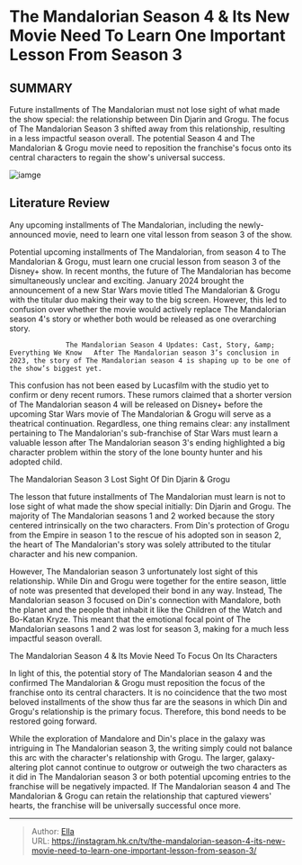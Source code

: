 # The Mandalorian Season 4 &amp; Its New Movie Need To Learn One Important Lesson From Season 3


## SUMMARY 



  Future installments of The Mandalorian must not lose sight of what made the show special: the relationship between Din Djarin and Grogu.   The focus of The Mandalorian Season 3 shifted away from this relationship, resulting in a less impactful season overall.   The potential Season 4 and The Mandalorian &amp; Grogu movie need to reposition the franchise&#39;s focus onto its central characters to regain the show&#39;s universal success.  

![iamge](https://static1.srcdn.com/wordpress/wp-content/uploads/2024/01/mandalorian-grogu-mandalorian-season-3.jpg)

## Literature Review

Any upcoming installments of The Mandalorian, including the newly-announced movie, need to learn one vital lesson from season 3 of the show.




Potential upcoming installments of The Mandalorian, from season 4 to The Mandalorian &amp; Grogu, must learn one crucial lesson from season 3 of the Disney&#43; show. In recent months, the future of The Mandalorian has become simultaneously unclear and exciting. January 2024 brought the announcement of a new Star Wars movie titled The Mandalorian &amp; Grogu with the titular duo making their way to the big screen. However, this led to confusion over whether the movie would actively replace The Mandalorian season 4&#39;s story or whether both would be released as one overarching story.




                  The Mandalorian Season 4 Updates: Cast, Story, &amp; Everything We Know   After The Mandalorian season 3’s conclusion in 2023, the story of The Mandalorian season 4 is shaping up to be one of the show’s biggest yet.   

This confusion has not been eased by Lucasfilm with the studio yet to confirm or deny recent rumors. These rumors claimed that a shorter version of The Mandalorian season 4 will be released on Disney&#43; before the upcoming Star Wars movie of The Mandalorian &amp; Grogu will serve as a theatrical continuation. Regardless, one thing remains clear: any installment pertaining to The Mandalorian&#39;s sub-franchise of Star Wars must learn a valuable lesson after The Mandalorian season 3&#39;s ending highlighted a big character problem within the story of the lone bounty hunter and his adopted child.


 The Mandalorian Season 3 Lost Sight Of Din Djarin &amp; Grogu 
          




The lesson that future installments of The Mandalorian must learn is not to lose sight of what made the show special initially: Din Djarin and Grogu. The majority of The Mandalorian seasons 1 and 2 worked because the story centered intrinsically on the two characters. From Din&#39;s protection of Grogu from the Empire in season 1 to the rescue of his adopted son in season 2, the heart of The Mandalorian&#39;s story was solely attributed to the titular character and his new companion.

However, The Mandalorian season 3 unfortunately lost sight of this relationship. While Din and Grogu were together for the entire season, little of note was presented that developed their bond in any way. Instead, The Mandalorian season 3 focused on Din&#39;s connection with Mandalore, both the planet and the people that inhabit it like the Children of the Watch and Bo-Katan Kryze. This meant that the emotional focal point of The Mandalorian seasons 1 and 2 was lost for season 3, making for a much less impactful season overall.






 The Mandalorian Season 4 &amp; Its Movie Need To Focus On Its Characters 
          

In light of this, the potential story of The Mandalorian season 4 and the confirmed The Mandalorian &amp; Grogu must reposition the focus of the franchise onto its central characters. It is no coincidence that the two most beloved installments of the show thus far are the seasons in which Din and Grogu&#39;s relationship is the primary focus. Therefore, this bond needs to be restored going forward.

While the exploration of Mandalore and Din&#39;s place in the galaxy was intriguing in The Mandalorian season 3, the writing simply could not balance this arc with the character&#39;s relationship with Grogu. The larger, galaxy-altering plot cannot continue to outgrow or outweigh the two characters as it did in The Mandalorian season 3 or both potential upcoming entries to the franchise will be negatively impacted. If The Mandalorian season 4 and The Mandalorian &amp; Grogu can retain the relationship that captured viewers&#39; hearts, the franchise will be universally successful once more.






---

> Author: [Ella](https://instagram.hk.cn/)  
> URL: https://instagram.hk.cn/tv/the-mandalorian-season-4-its-new-movie-need-to-learn-one-important-lesson-from-season-3/  

